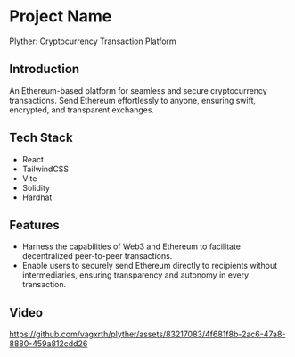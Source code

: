 # Project Name
Plyther: Cryptocurrency Transaction Platform


## Introduction
An Ethereum-based platform for seamless and secure cryptocurrency transactions. Send Ethereum effortlessly to anyone, ensuring swift, encrypted, and transparent exchanges.
 

## Tech Stack
- React
- TailwindCSS
- Vite
- Solidity
- Hardhat


## Features
- Harness the capabilities of Web3 and Ethereum to facilitate decentralized peer-to-peer transactions. 
- Enable users to securely send Ethereum directly to recipients without intermediaries, ensuring transparency and autonomy in every transaction.


## Video



https://github.com/vagxrth/plyther/assets/83217083/4f681f8b-2ac6-47a8-8880-459a812cdd26

